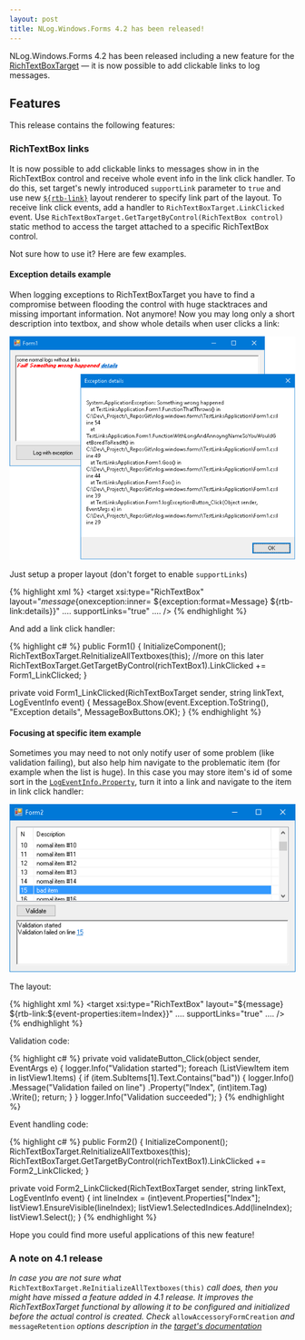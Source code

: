 ```yaml
---
layout: post
title: NLog.Windows.Forms 4.2 has been released!
---
```


NLog.Windows.Forms 4.2 has been released including a new feature for the [RichTextBoxTarget](https://github.com/NLog/NLog.Windows.Forms/wiki/RichTextBoxTarget) — it is now possible to add clickable links to log messages.

## Features

This release contains the following features:

### RichTextBox links 

It is now possible to add clickable links to messages show in in the RichTextBox control and receive whole event info in the link click handler. 
To do this, set target's newly introduced `supportLink` parameter to `true` and use new [`${rtb-link}`](https://github.com/NLog/NLog.Windows.Forms/wiki/RTB-Link-Layout-Renderer) layout renderer to specify link part of the layout. 
To receive link click events, add a handler to `RichTextBoxTarget.LinkClicked` event. Use `RichTextBoxTarget.GetTargetByControl(RichTextBox control)` static method to access the target attached to a specific RichTextBox control.

Not sure how to use it? Here are few examples. 

#### Exception details example
When logging exceptions to RichTextBoxTarget you have to find a compromise between flooding the control with huge stacktraces and missing important information. Not anymore! Now you may long only a short description into textbox, and show whole details when user clicks a link:

<img src="/images/posts/2015/12/link_exception_details_click.png">

Just setup a proper layout (don't forget to enable `supportLinks`)

{% highlight xml %}
<target xsi:type="RichTextBox"
   layout="${message}${onexception:inner= ${exception:format=Message} ${rtb-link:details}}"
   ....
   supportLinks="true"
   ....
   />
{% endhighlight %}

And add a link click handler:

{% highlight c# %}
public Form1()
{
    InitializeComponent();
    RichTextBoxTarget.ReInitializeAllTextboxes(this); //more on this later
    RichTextBoxTarget.GetTargetByControl(richTextBox1).LinkClicked += Form1_LinkClicked;
}

private void Form1_LinkClicked(RichTextBoxTarget sender, string linkText, LogEventInfo event)
{
    MessageBox.Show(event.Exception.ToString(), "Exception details", MessageBoxButtons.OK);
}
{% endhighlight %}

#### Focusing at specific item example
Sometimes you may need to not only notify user of some problem (like validation failing), but also help him navigate to the problematic item (for example when the list is huge). In this case you may store item's id of some sort in the [`LogEventInfo.Property`](https://github.com/NLog/NLog/wiki/EventProperties-Layout-Renderer), turn it into a link and navigate to the item in link click handler:

<img src="/images/posts/2015/12/event_properties_link_click.png">

The layout:

{% highlight xml %}
<target xsi:type="RichTextBox"
            layout="${message} ${rtb-link:${event-properties:item=Index}}"
            ....
            supportLinks="true"
            ....
            />
{% endhighlight %}

Validation code:

{% highlight c# %}
private void validateButton_Click(object sender, EventArgs e)
{
    logger.Info("Validation started");
    foreach (ListViewItem item in listView1.Items)
    {
       if (item.SubItems[1].Text.Contains("bad"))
       {
            logger.Info()
               .Message("Validation failed on line")
               .Property("Index", (int)item.Tag)
               .Write();
            return;
        }
    }
    logger.Info("Validation succeeded");
}
{% endhighlight %}

Event handling code:

{% highlight c# %}
public Form2()
{
    InitializeComponent();
    RichTextBoxTarget.ReInitializeAllTextboxes(this);
    RichTextBoxTarget.GetTargetByControl(richTextBox1).LinkClicked += Form2_LinkClicked;
}

private void Form2_LinkClicked(RichTextBoxTarget sender, string linkText, LogEventInfo event)
{
    int lineIndex = (int)event.Properties["Index"];
    listView1.EnsureVisible(lineIndex);
    listView1.SelectedIndices.Add(lineIndex);
    listView1.Select();
}
{% endhighlight %}

Hope you could find more useful applications of this new feature!

### A note on 4.1 release
_In case you are not sure what_ `RichTextBoxTarget.ReInitializeAllTextboxes(this)` _call does, then you might have missed a feature added in 4.1 release. It improves the RichTextBoxTarget functional by allowing it to be configured and initialized before the actual control is created. Check_ `allowAccessoryFormCreation` _and_ `messageRetention` _options description in the [target's documentation](https://github.com/NLog/NLog.Windows.Forms/wiki/RichTextBoxTarget)_

